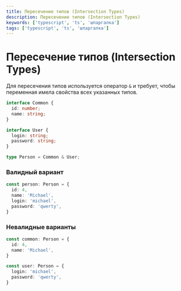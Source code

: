 ```yaml
---
title: Пересечение типов (Intersection Types)
description: Пересечение типов (Intersection Types)
keywords: ['typescript', 'ts', 'шпаргалка']
tags: ['typescript', 'ts', 'шпаргалка']
---
```


# Пересечение типов (Intersection Types)

Для пересечения типов используется оператор `&` и требует, чтобы переменная имела свойства всех указанных типов.

```ts
interface Common {
  id: number;
  name: string;
}

interface User {
  login: string;
  password: string;
}

type Person = Common & User;
```

### Валидный вариант
```ts
const person: Person = {
  id: 4,
  name: 'Michael',
  login: 'michael',
  password: 'qwerty',
}
```

### Невалидные варианты
```ts
const common: Person = {
  id: 4,
  name: 'Michael',
}

const user: Person = {
  login: 'michael',
  password: 'qwerty',
}
```
